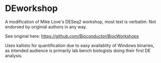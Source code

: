 # DEworkshop
A modification of Mike Love's DESeq2 workshop, most text is verbatim. Not endorsed by originial authors in any way.

See original here: https://github.com/Bioconductor/BiocWorkshops 

Uses kallisto for quantification due to easy availablity of Windows binaries, as intended audience is primarily lab bench biologists
doing their first DE analysis. 

